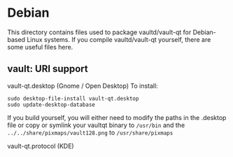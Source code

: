 
Debian
====================
This directory contains files used to package vaultd/vault-qt
for Debian-based Linux systems. If you compile vaultd/vault-qt yourself, there are some useful files here.

## vault: URI support ##


vault-qt.desktop  (Gnome / Open Desktop)
To install:

	sudo desktop-file-install vault-qt.desktop
	sudo update-desktop-database

If you build yourself, you will either need to modify the paths in
the .desktop file or copy or symlink your vaultqt binary to `/usr/bin`
and the `../../share/pixmaps/vault128.png` to `/usr/share/pixmaps`

vault-qt.protocol (KDE)

